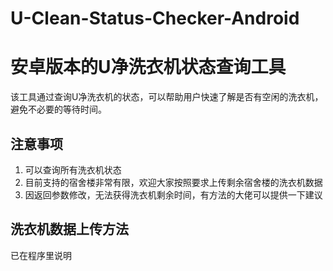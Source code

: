 # U-Clean-Status-Checker-Android
# 安卓版本的U净洗衣机状态查询工具

该工具通过查询U净洗衣机的状态，可以帮助用户快速了解是否有空闲的洗衣机，避免不必要的等待时间。

## 注意事项

1. 可以查询所有洗衣机状态
2. 目前支持的宿舍楼非常有限，欢迎大家按照要求上传剩余宿舍楼的洗衣机数据
3. 因返回参数修改，无法获得洗衣机剩余时间，有方法的大佬可以提供一下建议

## 洗衣机数据上传方法

已在程序里说明
